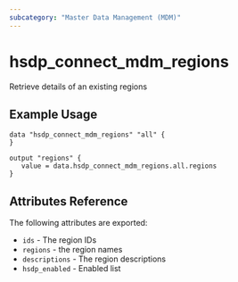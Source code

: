 ```yaml
---
subcategory: "Master Data Management (MDM)"
---
```


# hsdp_connect_mdm_regions

Retrieve details of an existing regions

## Example Usage

```hcl
data "hsdp_connect_mdm_regions" "all" {
}
```

```hcl
output "regions" {
   value = data.hsdp_connect_mdm_regions.all.regions
}
```

## Attributes Reference

The following attributes are exported:

* `ids` - The region IDs
* `regions` - the region names
* `descriptions` - The region descriptions
* `hsdp_enabled` - Enabled list
